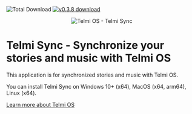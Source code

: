 ![Total Download](https://img.shields.io/github/downloads/DantSu/Telmi-Sync/total.svg) [![v0.3.8 download](https://img.shields.io/github/downloads/DantSu/Telmi-Sync/0.3.8/total.svg)](https://github.com/DantSu/Telmi-Sync/releases/tag/0.3.8)

<p align="center"><img = src="https://dantsu.com/files/Telmi_MiyooPC.jpg" alt="Telmi OS - Telmi Sync" /></p>

# Telmi Sync - Synchronize your stories and music with Telmi OS

This application is for synchronized stories and music with Telmi OS.

You can install Telmi Sync on Windows 10+ (x64), MacOS (x64, arm64), Linux (x64).

[Learn more about Telmi OS](https://github.com/DantSu/Telmi-story-teller)
